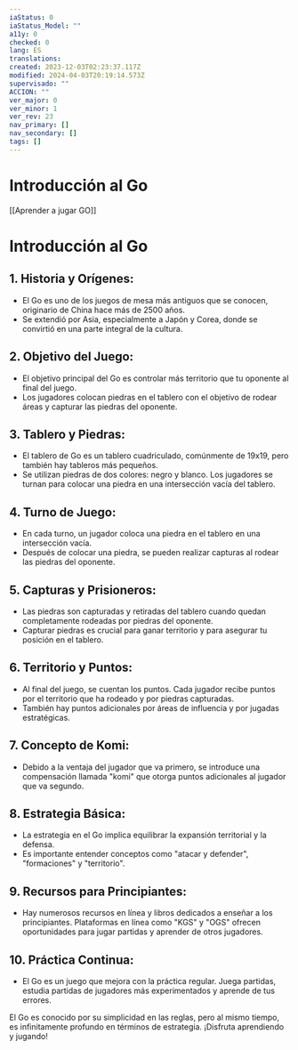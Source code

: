 ```yaml
---
iaStatus: 0
iaStatus_Model: ""
a11y: 0
checked: 0
lang: ES
translations: 
created: 2023-12-03T02:23:37.117Z
modified: 2024-04-03T20:19:14.573Z
supervisado: ""
ACCION: ""
ver_major: 0
ver_minor: 1
ver_rev: 23
nav_primary: []
nav_secondary: []
tags: []
---
```

# Introducción al Go

[[Aprender a jugar GO]]

# Introducción al Go

## 1. Historia y Orígenes:

   - El Go es uno de los juegos de mesa más antiguos que se conocen, originario de China hace más de 2500 años.
   - Se extendió por Asia, especialmente a Japón y Corea, donde se convirtió en una parte integral de la cultura.

## 2. Objetivo del Juego:

   - El objetivo principal del Go es controlar más territorio que tu oponente al final del juego.
   - Los jugadores colocan piedras en el tablero con el objetivo de rodear áreas y capturar las piedras del oponente.

## 3. Tablero y Piedras:

   - El tablero de Go es un tablero cuadriculado, comúnmente de 19x19, pero también hay tableros más pequeños.
   - Se utilizan piedras de dos colores: negro y blanco. Los jugadores se turnan para colocar una piedra en una intersección vacía del tablero.

## 4. Turno de Juego:

   - En cada turno, un jugador coloca una piedra en el tablero en una intersección vacía.
   - Después de colocar una piedra, se pueden realizar capturas al rodear las piedras del oponente.

## 5. Capturas y Prisioneros:

   - Las piedras son capturadas y retiradas del tablero cuando quedan completamente rodeadas por piedras del oponente.
   - Capturar piedras es crucial para ganar territorio y para asegurar tu posición en el tablero.

## 6. Territorio y Puntos:

   - Al final del juego, se cuentan los puntos. Cada jugador recibe puntos por el territorio que ha rodeado y por piedras capturadas.
   - También hay puntos adicionales por áreas de influencia y por jugadas estratégicas.

## 7. Concepto de Komi:

   - Debido a la ventaja del jugador que va primero, se introduce una compensación llamada "komi" que otorga puntos adicionales al jugador que va segundo.

## 8. Estrategia Básica:

   - La estrategia en el Go implica equilibrar la expansión territorial y la defensa.
   - Es importante entender conceptos como "atacar y defender", "formaciones" y "territorio".

## 9. Recursos para Principiantes:

   - Hay numerosos recursos en línea y libros dedicados a enseñar a los principiantes. Plataformas en línea como "KGS" y "OGS" ofrecen oportunidades para jugar partidas y aprender de otros jugadores.

## 10. Práctica Continua:

   - El Go es un juego que mejora con la práctica regular. Juega partidas, estudia partidas de jugadores más experimentados y aprende de tus errores.

El Go es conocido por su simplicidad en las reglas, pero al mismo tiempo, es infinitamente profundo en términos de estrategia. ¡Disfruta aprendiendo y jugando!

